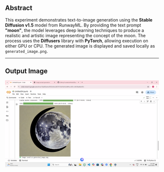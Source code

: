 ## **Abstract**
This experiment demonstrates text-to-image generation using the **Stable Diffusion v1.5** model from RunwayML. By providing the text prompt **"moon"**, the model leverages deep learning techniques to produce a realistic and artistic image representing the concept of the moon. The process uses the **Diffusers** library with **PyTorch**, allowing execution on either GPU or CPU. The generated image is displayed and saved locally as `generated_image.png`.

---

## **Output Image**

![Generated Moon Image](output.png)
